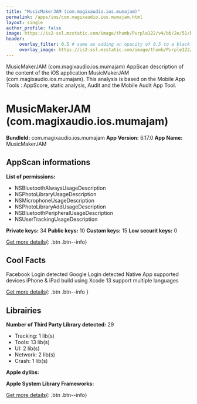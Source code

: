 ```yaml
---
title: "MusicMakerJAM (com.magixaudio.ios.mumajam)"
permalink: /apps/ios/com.magixaudio.ios.mumajam.html
layout: single
author_profile: false
image: https://is2-ssl.mzstatic.com/image/thumb/Purple122/v4/bb/2e/51/bb2e517b-d8eb-49b0-27b6-3cfb7f9a2ef5/AppIcon-0-0-1x_U007emarketing-0-0-0-7-0-0-sRGB-0-0-0-GLES2_U002c0-512MB-85-220-0-0.png/512x512bb.jpg
header: 
     overlay_filter: 0.5 # same as adding an opacity of 0.5 to a black background
     overlay_image: https://is2-ssl.mzstatic.com/image/thumb/Purple122/v4/bb/2e/51/bb2e517b-d8eb-49b0-27b6-3cfb7f9a2ef5/AppIcon-0-0-1x_U007emarketing-0-0-0-7-0-0-sRGB-0-0-0-GLES2_U002c0-512MB-85-220-0-0.png/512x512bb.jpg
---
```

MusicMakerJAM (com.magixaudio.ios.mumajam) AppScan description of the content of the iOS application MusicMakerJAM (com.magixaudio.ios.mumajam). This analysis is based on the Mobile App Tools : AppScore, static analysis, Audit and the Mobile Audit App Tool.

# MusicMakerJAM (com.magixaudio.ios.mumajam)

**BundleId:** com.magixaudio.ios.mumajam
**App Version:** 6.17.0
**App Name:** MusicMakerJAM


## AppScan informations 

**List of permissions:** 
- NSBluetoothAlwaysUsageDescription
- NSPhotoLibraryUsageDescription
- NSMicrophoneUsageDescription
- NSPhotoLibraryAddUsageDescription
- NSBluetoothPeripheralUsageDescription
- NSUserTrackingUsageDescription
  
  
**Private keys:** 34
**Public keys:** 10
**Custom keys:** 15
**Low securit keys:** 0
  
[Get more details](/pricing.html){: .btn .btn--info}

## Cool Facts

Facebook Login detected
Google Login detected
Native App
supported devices iPhone & iPad
build using Xcode 13
support multiple languages
  
[Get more details](/pricing.html){: .btn .btn--info }

## Librairies 
**Number of Third Party Library detected:** 29
- Tracking: 1 lib(s)
- Tools: 13 lib(s)
- UI: 2 lib(s)
- Network: 2 lib(s)
- Crash: 1 lib(s)


**Apple dylibs:**


**Apple System Library Frameworks:**


  
[Get more details](/pricing.html){: .btn .btn--info}

